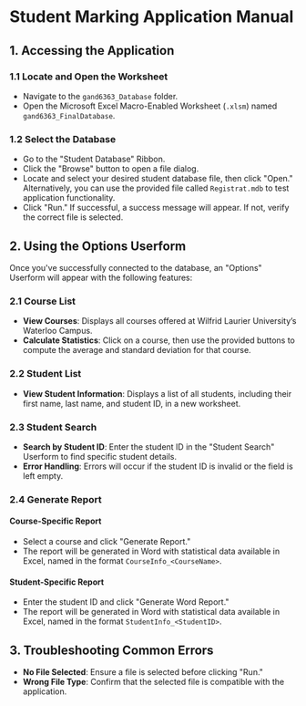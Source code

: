 # Student Marking Application Manual

## 1. Accessing the Application

### 1.1 Locate and Open the Worksheet
- Navigate to the `gand6363_Database` folder.
- Open the Microsoft Excel Macro-Enabled Worksheet (`.xlsm`) named `gand6363_FinalDatabase`.

### 1.2 Select the Database
- Go to the "Student Database" Ribbon.
- Click the "Browse" button to open a file dialog.
- Locate and select your desired student database file, then click "Open." Alternatively, you can use the provided file called `Registrat.mdb` to test application functionality.
- Click "Run." If successful, a success message will appear. If not, verify the correct file is selected.

## 2. Using the Options Userform
Once you've successfully connected to the database, an "Options" Userform will appear with the following features:

### 2.1 Course List
- **View Courses**: Displays all courses offered at Wilfrid Laurier University’s Waterloo Campus.
- **Calculate Statistics**: Click on a course, then use the provided buttons to compute the average and standard deviation for that course.

### 2.2 Student List
- **View Student Information**: Displays a list of all students, including their first name, last name, and student ID, in a new worksheet.

### 2.3 Student Search
- **Search by Student ID**: Enter the student ID in the "Student Search" Userform to find specific student details.
- **Error Handling**: Errors will occur if the student ID is invalid or the field is left empty.

### 2.4 Generate Report

#### Course-Specific Report
- Select a course and click "Generate Report."
- The report will be generated in Word with statistical data available in Excel, named in the format `CourseInfo_<CourseName>`.

#### Student-Specific Report
- Enter the student ID and click "Generate Word Report."
- The report will be generated in Word with statistical data available in Excel, named in the format `StudentInfo_<StudentID>`.

## 3. Troubleshooting Common Errors
- **No File Selected**: Ensure a file is selected before clicking "Run."
- **Wrong File Type**: Confirm that the selected file is compatible with the application.
